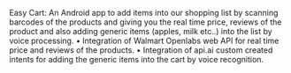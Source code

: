 Easy Cart: An Android app to add items into our shopping list by scanning barcodes of the products and giving you the real time price, reviews of the product and also adding generic items (apples, milk etc..) into the list by voice processing.
•	Integration of Walmart Openlabs web API for real time price and reviews of the products.
•	Integration of api.ai custom created intents for adding the generic items into the cart by voice recognition. 
